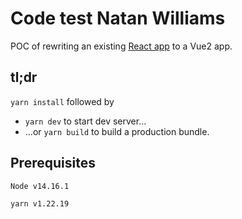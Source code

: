 # Code test Natan Williams

POC of rewriting an existing [React app](https://github.com/doggen999/fluffy-octo-meme) to a Vue2 app.

## tl;dr

`yarn install` followed by

- `yarn dev` to start dev server...
- ...or `yarn build` to build a production bundle.

## Prerequisites

`Node v14.16.1`

`yarn v1.22.19`
